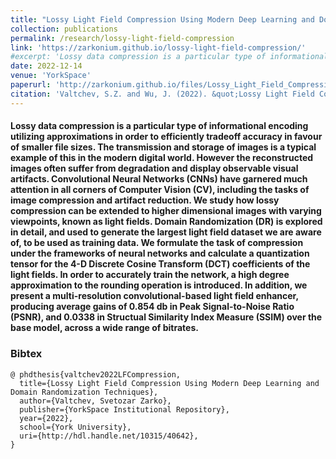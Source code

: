 ```yaml
---
title: "Lossy Light Field Compression Using Modern Deep Learning and Domain Randomization Techniques"
collection: publications
permalink: /research/lossy-light-field-compression
link: 'https://zarkonium.github.io/lossy-light-field-compression/'
#excerpt: 'Lossy data compression is a particular type of informational encoding utilizing approximations in order to efficiently tradeoff accuracy in favour of smaller file sizes. The transmission and storage of images is a typical example of this in the modern digital world. However the reconstructed images often suffer from degradation and display observable visual artifacts. Convolutional Neural Networks (CNNs) have garnered much attention in all corners of Computer Vision (CV), including the tasks of image compression and artifact reduction. We study how lossy compression can be extended to higher dimensional images with varying viewpoints, known as light fields. Domain Randomization (DR) is explored in detail, and used to generate the largest light field dataset we are aware of, to be used as training data. We formulate the task of compression under the frameworks of neural networks and calculate a quantization tensor for the 4-D Discrete Cosine Transform (DCT) coefficients of the light fields. In order to accurately train the network, a high degree approximation to the rounding operation is introduced. In addition, we present a multi-resolution convolutional-based light field enhancer, producing average gains of 0.854 db in Peak Signal-to-Noise Ratio (PSNR), and 0.0338 in Structual Similarity Index Measure (SSIM) over the base model, across a wide range of bitrates.'
date: 2022-12-14
venue: 'YorkSpace'
paperurl: 'http://zarkonium.github.io/files/Lossy_Light_Field_Compression_Using_Modern_Deep_Learning_and_Domain_Randomization_Techniques.pdf'
citation: 'Valtchev, S.Z. and Wu, J. (2022). &quot;Lossy Light Field Compression Using Modern Deep Learning and Domain Randomization Techniques&quot;, <i>YorkSpace</i>. 2022-12-14.'
---
```

#### Lossy data compression is a particular type of informational encoding utilizing approximations in order to efficiently tradeoff accuracy in favour of smaller file sizes. The transmission and storage of images is a typical example of this in the modern digital world. However the reconstructed images often suffer from degradation and display observable visual artifacts. Convolutional Neural Networks (CNNs) have garnered much attention in all corners of Computer Vision (CV), including the tasks of image compression and artifact reduction. We study how lossy compression can be extended to higher dimensional images with varying viewpoints, known as light fields. Domain Randomization (DR) is explored in detail, and used to generate the largest light field dataset we are aware of, to be used as training data. We formulate the task of compression under the frameworks of neural networks and calculate a quantization tensor for the 4-D Discrete Cosine Transform (DCT) coefficients of the light fields. In order to accurately train the network, a high degree approximation to the rounding operation is introduced. In addition, we present a multi-resolution convolutional-based light field enhancer, producing average gains of 0.854 db in Peak Signal-to-Noise Ratio (PSNR), and 0.0338 in Structual Similarity Index Measure (SSIM) over the base model, across a wide range of bitrates.

### Bibtex
```
@ phdthesis{valtchev2022LFCompression,
  title={Lossy Light Field Compression Using Modern Deep Learning and Domain Randomization Techniques},
  author={Valtchev, Svetozar Zarko},
  publisher={YorkSpace Institutional Repository},
  year={2022},
  school={York University},
  uri={http://hdl.handle.net/10315/40642},
}
```
